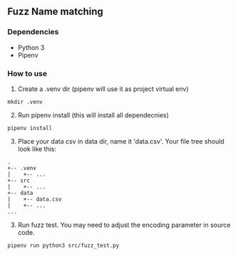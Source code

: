 ## Fuzz Name matching

### Dependencies
- Python 3
- Pipenv

### How to use

1. Create a .venv dir (pipenv will use it as project virtual env)
```
mkdir .venv
```

2. Run pipenv install (this will install all dependecnies)
```
pipenv install
```

3. Place your data csv in data dir, name it 'data.csv'. Your file tree should look like this:
```
.
+-- .venv
|    +-- ...
+-- src
|    +-- ...
+-- data
|    +-- data.csv
|    +-- ...
...
```

3. Run fuzz test. You may need to adjust the encoding parameter in source code.

```
pipenv run python3 src/fuzz_test.py
```
